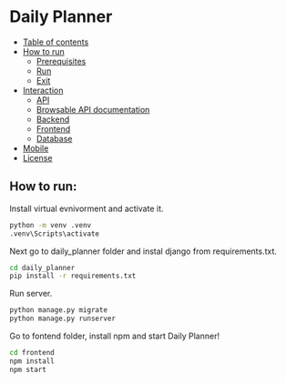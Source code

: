 # Daily Planner

<!--ts-->
   * [Table of contents](#table-of-contents)
   * [How to run](#how-to-run)
      * [Prerequisites](#prerequisites)
      * [Run](#run)
      * [Exit](#exit)
   * [Interaction](#interaction)
      * [API](#api)
      * [Browsable API documentation](#browsable-api-documentation)
      * [Backend](#backend)
      * [Frontend](#frontend)
      * [Database](#database)
   * [Mobile](#mobile)
   * [License](#license)
<!--te-->

## How to run:
Install virtual evnivorment and activate it.
```bash
python -m venv .venv
.venv\Scripts\activate
```

Next go to daily_planner folder and instal django from requirements.txt.
```bash
cd daily_planner
pip install -r requirements.txt
```

Run server.
```bash
python manage.py migrate
python manage.py runserver
```

Go to fontend folder, install npm and start Daily Planner!
```bash
cd frontend
npm install
npm start
```
